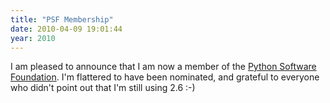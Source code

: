 ```yaml
---
title: "PSF Membership"
date: 2010-04-09 19:01:44
year: 2010
---
```

I am pleased to announce that I am now a member of the <a href="http://www.python.org/psf/">Python Software Foundation</a>. I'm flattered to have been nominated, and grateful to everyone who didn't point out that I'm still using 2.6 :-)
